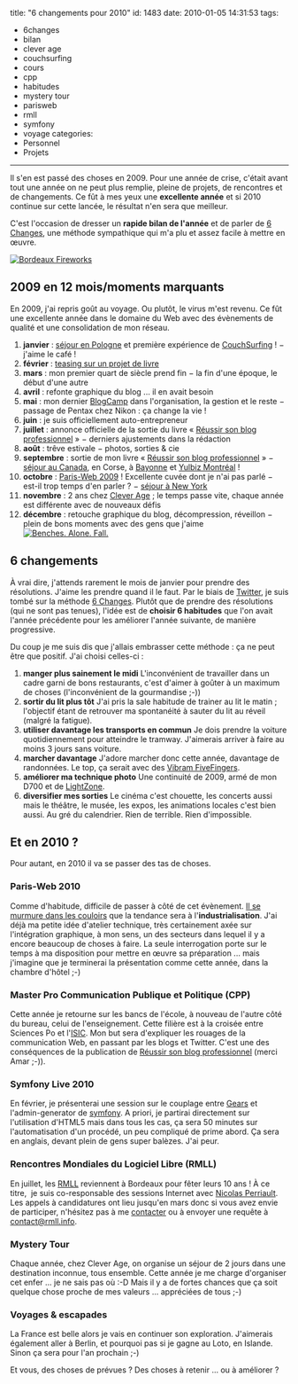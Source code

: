 title: "6 changements pour 2010"
id: 1483
date: 2010-01-05 14:31:53
tags:
- 6changes
- bilan
- clever age
- couchsurfing
- cours
- cpp
- habitudes
- mystery tour
- parisweb
- rmll
- symfony
- voyage
categories:
- Personnel
- Projets
---

Il s'en est passé des choses en 2009\. Pour une année de crise, c'était avant tout une année on ne peut plus remplie, pleine de projets, de rencontres et de changements.
Ce fût à mes yeux une **excellente année** et si 2010 continue sur cette lancée, le résultat n'en sera que meilleur.

C'est l'occasion de dresser un **rapide bilan de l'année** et de parler de [6 Changes](http://6changes.com/), une méthode sympathique qui m'a plu et assez facile à mettre en œuvre.

[![Bordeaux Fireworks](//farm4.static.flickr.com/3493/3728205591_48db6692ac.jpg)](http://www.flickr.com/photos/the-jedi/3728205591/ "Bordeaux Fireworks de Oncle Tom, sur Flickr")

<!--more-->

## 2009 en 12 mois/moments marquants

En 2009, j'ai repris goût au voyage. Ou plutôt, le virus m'est revenu. Ce fût une excellente année dans le domaine du Web avec des évènements de qualité et une consolidation de mon réseau.

1.  **janvier** : [séjour en Pologne](http://www.flickr.com/photos/the-jedi/sets/72157612800546826/) et première expérience de [CouchSurfing](http://couchsurfing.org/) ! − j'aime le café !
2.  **février** : [teasing sur un projet de livre](https://oncletom.io/2009/faire-part-de-naissance/)
3.  **mars** : mon premier quart de siècle prend fin − la fin d'une époque, le début d'une autre
4.  **avril** : refonte graphique du blog ... il en avait besoin
5.  **mai** : mon dernier [BlogCamp](http://blogcamp.fr/) dans l'organisation, la gestion et le reste − passage de Pentax chez Nikon : ça change la vie !
6.  **juin** : je suis officiellement auto-entrepreneur
7.  **juillet** : annonce officielle de la sortie du livre « [Réussir son blog professionnel](http://reussir-son-blog.pro/) » − derniers ajustements dans la rédaction
8.  **août** : trêve estivale − photos, sorties &amp; cie
9.  **septembre** : sortie de mon livre « [Réussir son blog professionnel](http://reussir-son-blog.pro/) » − [séjour au Canada](http://www.flickr.com/photos/the-jedi/sets/72157594569683157/), en Corse, à [Bayonne](http://www.flickr.com/photos/the-jedi/sets/72157623046822656/) et [Yulbiz Montréal](http://yulbiz.org/) !
10.  **octobre** : [Paris-Web 2009](http://paris-web.fr/2009/) ! Excellente cuvée dont je n'ai pas parlé − est-il trop temps d'en parler ? − [séjour à New York](http://www.flickr.com/photos/the-jedi/sets/72157623046665232/)
11.  **novembre** : 2 ans chez [Clever Age](http://www.clever-age.com/) ; le temps passe vite, chaque année est différente avec de nouveaux défis
12.  **décembre** : retouche graphique du blog, décompression, réveillon − plein de bons moments avec des gens que j'aime
[![Benches. Alone. Fall.](//farm3.static.flickr.com/2629/4103189447_b906e33a31.jpg)](http://www.flickr.com/photos/the-jedi/4103189447/ "Benches. Alone. Fall.")

## 6 changements

À vrai dire, j'attends rarement le mois de janvier pour prendre des résolutions. J'aime les prendre quand il le faut.
Par le biais de [Twitter](http://twitter.com), je suis tombé sur la méthode [6 Changes](http://6changes.com/). Plutôt que de prendre des résolutions (qui ne sont pas tenues), l'idée est de **choisir 6 habitudes** que l'on avait l'année précédente pour les améliorer l'année suivante, de manière progressive.

Du coup je me suis dis que j'allais embrasser cette méthode : ça ne peut être que positif. J'ai choisi celles-ci :

1.  **manger plus sainement le midi**
L'inconvénient de travailler dans un cadre garni de bons restaurants, c'est d'aimer à goûter à un maximum de choses (l'inconvénient de la gourmandise ;-))
2.  **sortir du lit plus tôt**
J'ai pris la sale habitude de trainer au lit le matin ; l'objectif étant de retrouver ma spontanéité à sauter du lit au réveil (malgré la fatigue).
3.  **utiliser davantage les transports en commun**
Je dois prendre la voiture quotidiennement pour atteindre le tramway. J'aimerais arriver à faire au moins 3 jours sans voiture.
4.  **marcher davantage**
J'adore marcher donc cette année, davantage de randonnées. Le top, ça serait avec des [Vibram FiveFingers](http://www.vibramfivefingers.com).
5.  **améliorer ma technique photo**
Une continuité de 2009, armé de mon D700 et de [LightZone](http://www.lightcrafts.com/lightzone/).
6.  **diversifier mes sorties**
Le cinéma c'est chouette, les concerts aussi mais le théâtre, le musée, les expos, les animations locales c'est bien aussi. Au gré du calendrier.
Rien de terrible. Rien d'impossible.

## Et en 2010 ?

Pour autant, en 2010 il va se passer des tas de choses.

### Paris-Web 2010

Comme d'habitude, difficile de passer à côté de cet évènement. [Il se murmure dans les couloirs](http://blog.temesis.com/post/2009/12/15/Ma-lettre-a-papa-ParisWeb) que la tendance sera à l'**industrialisation**. J'ai déjà ma petite idée d'atelier technique, très certainement axée sur l'intégration graphique, à mon sens, un des secteurs dans lequel il y a encore beaucoup de choses à faire.
La seule interrogation porte sur le temps à ma disposition pour mettre en œuvre sa préparation ... mais j'imagine que je terminerai la présentation comme cette année, dans la chambre d'hôtel ;-)

### Master Pro Communication Publique et Politique (CPP)

Cette année je retourne sur les bancs de l'école, à nouveau de l'autre côté du bureau, celui de l'enseignement. Cette filière est à la croisée entre Sciences Po et l'[ISIC](http://www.isic.u-bordeaux3.fr/). Mon but sera d'expliquer les rouages de la communication Web, en passant par les blogs et Twitter.
C'est une des conséquences de la publication de [Réussir son blog professionnel](http://reussir-son-blog.pro/) (merci Amar ;-)).

### Symfony Live 2010

En février, je présenterai une session sur le couplage entre [Gears](http://gears.google.com) et l'admin-generator de [symfony](http://symfony-project.org/). A priori, je partirai directement sur l'utilisation d'HTML5 mais dans tous les cas, ça sera 50 minutes sur l'automatisation d'un procédé, un peu compliqué de prime abord.
Ça sera en anglais, devant plein de gens super balèzes. J'ai peur.

### Rencontres Mondiales du Logiciel Libre (RMLL)

En juillet, les [RMLL](http://rmll.info/) reviennent à Bordeaux pour fêter leurs 10 ans ! À ce titre,  je suis co-responsable des sessions Internet avec [Nicolas Perriault](http://prendreuncafe.com/). Les appels à candidatures ont lieu jusqu'en mars donc si vous avez envie de participer, n'hésitez pas à me [contacter](/contact/) ou à envoyer une requête à [contact@rmll.info](mailto:contact@rmll.info).

### Mystery Tour

Chaque année, chez Clever Age, on organise un séjour de 2 jours dans une destination inconnue, tous ensemble. Cette année je me charge d'organiser cet enfer ... je ne sais pas où :-D
Mais il y a de fortes chances que ça soit quelque chose proche de mes valeurs ... appréciées de tous ;-)

### Voyages &amp; escapades

La France est belle alors je vais en continuer son exploration. J'aimerais également aller à Berlin, et pourquoi pas si je gagne au Loto, en Islande. Sinon ça sera pour l'an prochain ;-)

Et vous, des choses de prévues ? Des choses à retenir ... ou à améliorer ?